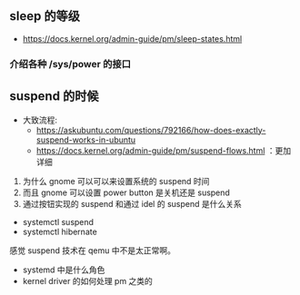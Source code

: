 ## sleep 的等级
- https://docs.kernel.org/admin-guide/pm/sleep-states.html

### 介绍各种 /sys/power 的接口

## suspend 的时候
- 大致流程:
  - https://askubuntu.com/questions/792166/how-does-exactly-suspend-works-in-ubuntu
  - https://docs.kernel.org/admin-guide/pm/suspend-flows.html ：更加详细

1. 为什么 gnome 可以可以来设置系统的 suspend 时间
2. 而且 gnome 可以设置 power button 是关机还是 suspend
3. 通过按钮实现的 suspend 和通过 idel 的 suspend 是什么关系

- systemctl suspend
- systemctl hibernate

感觉 suspend 技术在 qemu 中不是太正常啊。


- systemd 中是什么角色
- kernel driver 的如何处理 pm 之类的
